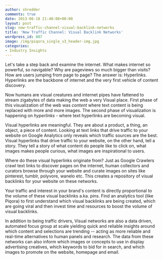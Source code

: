 ```yaml
---
author: shredder
comments: true
date: 2013-06-18 21:40:08+00:00
layout: post
slug: new-traffic-channel-visual-backlink-networks
title: 'New Traffic Channel: Visual Backlink Networks'
wordpress_id: 807
image: /img/piqora_single_v3_header-img.jpg
categories:
- Industry Insights
---
```


Let's take a step back and examine the internet. What makes internet so powerful, so navigable? Why are pageviews so much bigger than visits? How are users jumping from page to page? The answer is: Hyperlinks. Hyperlinks are the backbone of internet and the very first vehicle of content discovery.

Now humans are visual creatures and internet pipes have fattened to stream zigabytes of data making the web a very Visual place. First phase of this visualization of the web was _content_ where text content is being replaced with more and more images. The second phase of visualization is happening on _hyperlinks_ - where text hyperlinks are becoming visual.

Visual hyperlinks are meaningful. They are about a product, a thing, an object, a piece of content. Looking at text links that drive traffic to your website on Google Analytics only reveals which traffic sources are the best. Visual hyperlinks that drive traffic to your website, on the other hand, tell a story. They tell a story of what content do people like to click on, what images makes people curious, what images are inspirational to users.

Where do these visual hyperlinks originate from? Just as Google Crawlers crawl text links to discover pages on the internet, human collectors and curators browse through your website and curate images on sites like pinterest, tumblr, polyvore, wanelo etc. This creates a repository of visual backlinks for your website on these networks.

Your traffic and interest in your brand's content is directly proportional to the volume of these visual backlinks a.ka. pins. Find an analytics tool (like Piqora) to first understand which visual backlinks are being created, which are going viral and then invest time and resources to boost the volume of visual backlinks.

In addition to being traffic drivers, Visual networks are also a data driven, automated focus group at scale yielding quick and reliable insights around which content and selections are trending -- acting as more reliable and real-time alternatives to human panels and research. The data from these networks can also inform which images or concepts to use in display advertising creatives, which keywords to bid for in search, and which images to promote on the website, homepage and email.
